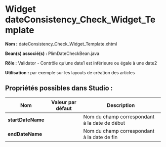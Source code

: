 # Widget dateConsistency_Check_Widget_Template

**Nom :** dateConsistency_Check_Widget_Template.xhtml

**Bean(s) associé(s) :** PlimDateCheckBean.java

**Rôle :** Validator - Contrôle qu’une date1 est inférieure ou égale à une date2

**Utilisation :** par exemple sur les layouts de création des articles


## Propriétés possibles dans Studio :

| Nom               | Valeur par défaut | Description                                   |
| ----------------- | ----------------- | --------------------------------------------- |
| **startDateName** |                   | Nom du champ correspondant à la date de début |
| **endDateName**   |                   | Nom du champ correspondant à la date de fin   |

